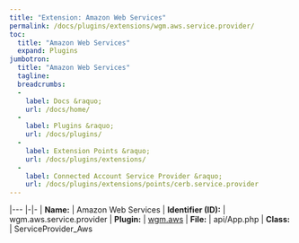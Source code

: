```yaml
---
title: "Extension: Amazon Web Services"
permalink: /docs/plugins/extensions/wgm.aws.service.provider/
toc:
  title: "Amazon Web Services"
  expand: Plugins
jumbotron:
  title: "Amazon Web Services"
  tagline: 
  breadcrumbs:
  -
    label: Docs &raquo;
    url: /docs/home/
  -
    label: Plugins &raquo;
    url: /docs/plugins/
  -
    label: Extension Points &raquo;
    url: /docs/plugins/extensions/
  -
    label: Connected Account Service Provider &raquo;
    url: /docs/plugins/extensions/points/cerb.service.provider
---
```


|---
|-|-
| **Name:** | Amazon Web Services
| **Identifier (ID):** | wgm.aws.service.provider
| **Plugin:** | [wgm.aws](/docs/plugins/wgm.aws/)
| **File:** | api/App.php
| **Class:** | ServiceProvider_Aws

